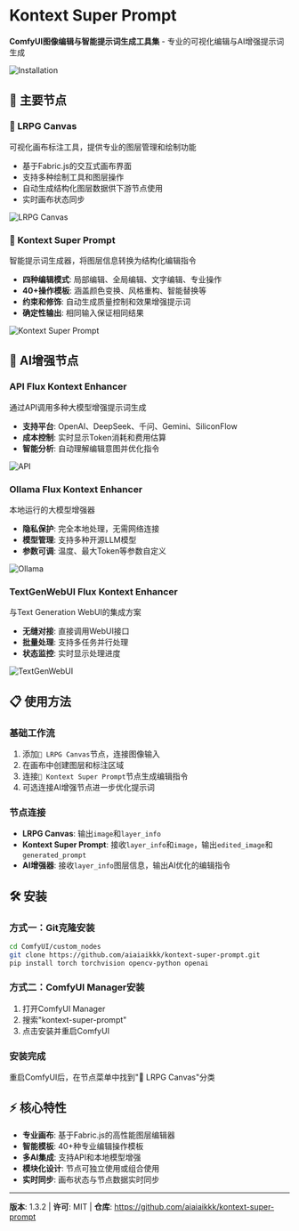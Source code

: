 # Kontext Super Prompt

**ComfyUI图像编辑与智能提示词生成工具集** - 专业的可视化编辑与AI增强提示词生成

![Installation](images/instruction.png)

## 🎯 主要节点

### 🎨 LRPG Canvas  
可视化画布标注工具，提供专业的图层管理和绘制功能
- 基于Fabric.js的交互式画布界面
- 支持多种绘制工具和图层操作
- 自动生成结构化图层数据供下游节点使用
- 实时画布状态同步

![LRPG Canvas](images/LRPG_Canvas.png)

### 🎯 Kontext Super Prompt
智能提示词生成器，将图层信息转换为结构化编辑指令
- **四种编辑模式**: 局部编辑、全局编辑、文字编辑、专业操作
- **40+操作模板**: 涵盖颜色变换、风格重构、智能替换等
- **约束和修饰**: 自动生成质量控制和效果增强提示词
- **确定性输出**: 相同输入保证相同结果

![Kontext Super Prompt](images/KontextSuperPrompt.png)

## 🤖 AI增强节点

### API Flux Kontext Enhancer
通过API调用多种大模型增强提示词生成
- **支持平台**: OpenAI、DeepSeek、千问、Gemini、SiliconFlow
- **成本控制**: 实时显示Token消耗和费用估算
- **智能分析**: 自动理解编辑意图并优化指令

![API](images/api.png)

### Ollama Flux Kontext Enhancer  
本地运行的大模型增强器
- **隐私保护**: 完全本地处理，无需网络连接
- **模型管理**: 支持多种开源LLM模型
- **参数可调**: 温度、最大Token等参数自定义

![Ollama](images/ollama.png)

### TextGenWebUI Flux Kontext Enhancer
与Text Generation WebUI的集成方案
- **无缝对接**: 直接调用WebUI接口
- **批量处理**: 支持多任务并行处理
- **状态监控**: 实时显示处理进度

![TextGenWebUI](images/textgen_webui.png)

## 📋 使用方法

### 基础工作流
1. 添加`🎨 LRPG Canvas`节点，连接图像输入
2. 在画布中创建图层和标注区域
3. 连接`🎯 Kontext Super Prompt`节点生成编辑指令
4. 可选连接AI增强节点进一步优化提示词

### 节点连接
- **LRPG Canvas**: 输出`image`和`layer_info`
- **Kontext Super Prompt**: 接收`layer_info`和`image`，输出`edited_image`和`generated_prompt`
- **AI增强器**: 接收`layer_info`图层信息，输出AI优化的编辑指令

## 🛠️ 安装

### 方式一：Git克隆安装
```bash
cd ComfyUI/custom_nodes
git clone https://github.com/aiaiaikkk/kontext-super-prompt.git
pip install torch torchvision opencv-python openai
```

### 方式二：ComfyUI Manager安装
1. 打开ComfyUI Manager
2. 搜索"kontext-super-prompt"
3. 点击安装并重启ComfyUI

### 安装完成
重启ComfyUI后，在节点菜单中找到"🎨 LRPG Canvas"分类

## ⚡ 核心特性

- **专业画布**: 基于Fabric.js的高性能图层编辑器
- **智能模板**: 40+种专业编辑操作模板
- **多AI集成**: 支持API和本地模型增强
- **模块化设计**: 节点可独立使用或组合使用
- **实时同步**: 画布状态与节点数据实时同步

---

**版本**: 1.3.2 | **许可**: MIT | **仓库**: https://github.com/aiaiaikkk/kontext-super-prompt